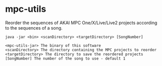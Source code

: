 # mpc-utils

Reorder the sequences of AKAI MPC One/X/Live/Live2 projects according to the sequences of a song.

    java -jar <bin> <scanDirectory> <targetDirectory> [SongNumber]

    <mpc-utils-jar> The binary of this software
    <scanDirectory> The directory containing the MPC projects to reorder
    <targetDirectory> The directory to save the reordered projects
    [SongNumber] The number of the song to use - default 1